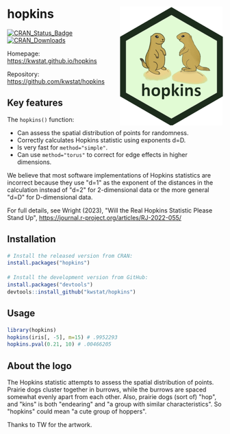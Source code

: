 # hopkins <img src="man/figures/logo.png" align="right" />

[![CRAN_Status_Badge](http://www.r-pkg.org/badges/version/hopkins)](https://cran.r-project.org/package=hopkins)
[![CRAN_Downloads](https://cranlogs.r-pkg.org/badges/hopkins)](https://cranlogs.r-pkg.org/badges/hopkins)

Homepage: https://kwstat.github.io/hopkins

Repository: https://github.com/kwstat/hopkins

## Key features

The `hopkins()` function:

+ Can assess the spatial distribution of points for randomness.
+ Correctly calculates Hopkins statistic using exponents d=D.
+ Is very fast for `method="simple"`.
+ Can use `method="torus"` to correct for edge effects in higher dimensions.

We believe that most software implementations of Hopkins statistics are incorrect because they use "d=1" as the exponent of the distances in the calculation instead of "d=2" for 2-dimensional data or the more general "d=D" for D-dimensional data.

For full details, see Wright (2023), "Will the Real Hopkins Statistic Please Stand Up", https://journal.r-project.org/articles/RJ-2022-055/

## Installation

```R
# Install the released version from CRAN:
install.packages("hopkins")

# Install the development version from GitHub:
install.packages("devtools")
devtools::install_github("kwstat/hopkins")
```

## Usage

```R
library(hopkins)
hopkins(iris[, -5], m=15) # .9952293
hopkins.pval(0.21, 10) # .00466205
```

## About the logo

The Hopkins statistic attempts to assess the spatial distribution of points. Prairie dogs cluster together in burrows, while the burrows are spaced somewhat evenly apart from each other. Also, prairie dogs (sort of) "hop", and "kins" is both "endearing" and "a group with similar characteristics". So "hopkins" could mean "a cute group of hoppers".

Thanks to TW for the artwork.
